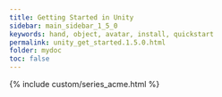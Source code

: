 ```yaml
---
title: Getting Started in Unity
sidebar: main_sidebar_1_5_0
keywords: hand, object, avatar, install, quickstart
permalink: unity_get_started.1.5.0.html
folder: mydoc
toc: false
---
```

 
{% include custom/series_acme.html %}
